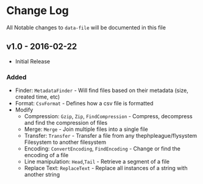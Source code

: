 # Change Log

All Notable changes to `data-file` will be documented in this file

## v1.0 - 2016-02-22

- Initial Release

### Added
- Finder: `MetadataFinder` - Will find files based on their metadata (size, created time, etc)
- Format: `CsvFormat` - Defines how a csv file is formatted
- Modify
  - Compression: `Gzip`, `Zip`, `FindCompression` - Compress, decompress and find the compression of files
  - Merge: `Merge` - Join multiple files into a single file
  - Transfer: `Transfer` - Transfer a file from any thephpleague/flysystem Filesystem to another filesystem
  - Encoding: `ConvertEncoding`, `FindEncoding` - Change or find the encoding of a file
  - Line manipulation: `Head`,`Tail` - Retrieve a segment of a file
  - Replace Text: `ReplaceText` - Replace all instances of a string with another string
